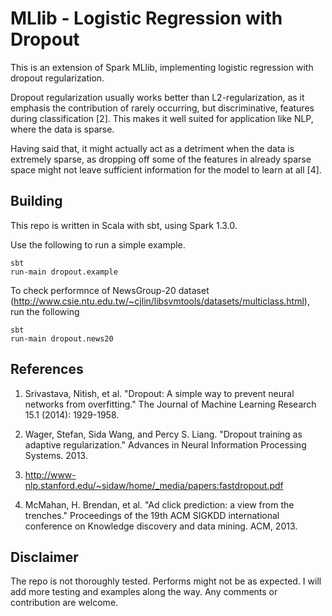
# MLlib - Logistic Regression with Dropout 

 This is an extension of Spark MLlib, implementing logistic regression with dropout regularization.

 Dropout regularization usually works better than L2-regularization, as it emphasis the contribution of
 rarely occurring, but discriminative, features during classification [2]. This makes it well suited for application like NLP,
 where the data is sparse.
 
 Having said that, it might actually act as a detriment when the data is extremely sparse, as dropping off some of the features
 in already sparse space might not leave sufficient information for the model to learn at all [4].

## Building
 
 This repo is written in Scala with sbt, using Spark 1.3.0.

 Use the following to run a simple example.
 
    sbt
    run-main dropout.example
    
 To check performnce of NewsGroup-20 dataset (http://www.csie.ntu.edu.tw/~cjlin/libsvmtools/datasets/multiclass.html), 
 run the following
 
    sbt 
    run-main dropout.news20
 
 
## References

 1. Srivastava, Nitish, et al. "Dropout: A simple way to prevent neural networks from overfitting." The Journal of Machine Learning Research 15.1 (2014): 1929-1958.

 2. Wager, Stefan, Sida Wang, and Percy S. Liang. "Dropout training as adaptive regularization." Advances in Neural Information Processing Systems. 2013.

 3. http://www-nlp.stanford.edu/~sidaw/home/_media/papers:fastdropout.pdf
 
 4. McMahan, H. Brendan, et al. "Ad click prediction: a view from the trenches." Proceedings of the 19th ACM SIGKDD international conference on Knowledge discovery and data mining. ACM, 2013.
 
## Disclaimer
 
 The repo is not thoroughly tested. Performs might not be as expected. I will add more testing and examples along the way.
 Any comments or contribution are welcome.
 
